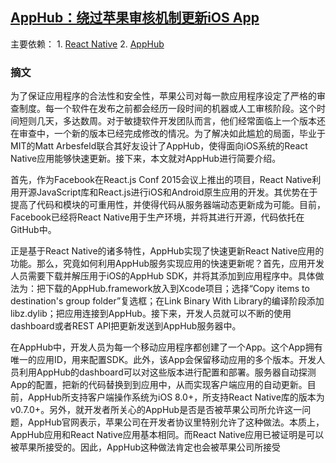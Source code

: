 ## [AppHub：绕过苹果审核机制更新iOS App](http://www.infoq.com/cn/news/2015/08/apphub?utm_campaign=infoq_content&)

主要依赖：
	1. [React Native](http://www.reactnative.com/)
	2. [AppHub](https://apphub.io/)

### 摘文

为了保证应用程序的合法性和安全性，苹果公司对每一款应用程序设定了严格的审查制度。每一个软件在发布之前都会经历一段时间的机器或人工审核阶段。这个时间短则几天，多达数周。对于敏捷软件开发团队而言，他们经常面临上一个版本还在审查中，一个新的版本已经完成修改的情况。为了解决如此尴尬的局面，毕业于MIT的Matt Arbesfeld联合其好友设计了AppHub，使得面向iOS系统的React Native应用能够快速更新。接下来，本文就对AppHub进行简要介绍。

首先，作为Facebook在React.js Conf 2015会议上推出的项目，React Native利用开源JavaScript库和React.js进行iOS和Android原生应用的开发。其优势在于提高了代码和模块的可重用性，并使得代码从服务器端动态更新成为可能。目前，Facebook已经将React Native用于生产环境，并将其进行开源，代码依托在GitHub中。

正是基于React Native的诸多特性，AppHub实现了快速更新React Native应用的功能。那么，究竟如何利用AppHub服务实现应用的快速更新呢？首先，应用开发人员需要下载并解压用于iOS的AppHub SDK，并将其添加到应用程序中。具体做法为：把下载的AppHub.framework放入到Xcode项目；选择“Copy items to destination's group folder”复选框；在Link Binary With Library的编译阶段添加libz.dylib；把应用连接到AppHub。接下来，开发人员就可以不断的使用dashboard或者REST API把更新发送到AppHub服务器中。

在AppHub中，开发人员为每一个移动应用程序都创建了一个App。这个App拥有唯一的应用ID，用来配置SDK。此外，该App会保留移动应用的多个版本。开发人员利用AppHub的dashboard可以对这些版本进行配置和部署。服务器自动探测App的配置，把新的代码替换到到应用中，从而实现客户端应用的自动更新。目前，AppHub所支持客户端操作系统为iOS 8.0+，所支持React Native库的版本为v0.7.0+。另外，就开发者所关心的AppHub是否是否被苹果公司所允许这一问题，AppHub官网表示，苹果公司在开发者协议里特别允许了这种做法。本质上，AppHub应用和React Native应用基本相同。而React Native应用已被证明是可以被苹果所接受的。因此，AppHub这种做法肯定也会被苹果公司所接受



